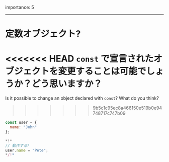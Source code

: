 importance: 5

---

# 定数オブジェクト?

<<<<<<< HEAD
`const` で宣言されたオブジェクトを変更することは可能でしょうか？どう思いますか？
=======
Is it possible to change an object declared with `const`? What do you think?
>>>>>>> 9b5c1c95ec8a466150e519b0e94748717c747b09

```js
const user = {
  name: "John"
};

*!*
// 動作する?
user.name = "Pete";
*/!*
```
